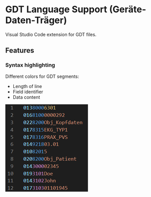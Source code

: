 # GDT Language Support (**G**eräte-**D**aten-**T**räger)

Visual Studio Code extension for GDT files.

## Features
### Syntax highlighting

Different colors for GDT segments:  
- Length of line
- Field identifier
- Data content

![Syntax_highlighting_Screenshoot](images/Syntax_highlighting.PNG)  
